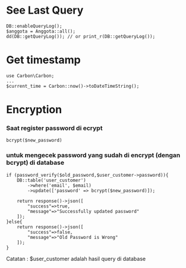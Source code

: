 # See Last Query
```
DB::enableQueryLog();
$anggota = Anggota::all();
dd(DB::getQueryLog()); // or print_r(DB::getQueryLog());   
```

# Get timestamp
```
use Carbon\Carbon;
...
$current_time = Carbon::now()->toDateTimeString();
```

# Encryption
### Saat register password di ecrypt
```
bcrypt($new_password)
```
### untuk mengecek password yang sudah di encrypt (dengan bcrypt) di database 
```
if (password_verify($old_password,$user_customer->password)){
    DB::table('user_customer')
        ->where('email', $email)
        ->update(['password' => bcrypt($new_password)]);

    return response()->json([
        "success"=>true,
        "message"=>"Successfully updated password"
    ]);
}else{
    return response()->json([
        "success"=>false,
        "message"=>"Old Password is Wrong"
    ]); 
}
```
Catatan : $user_customer adalah hasil query di database

